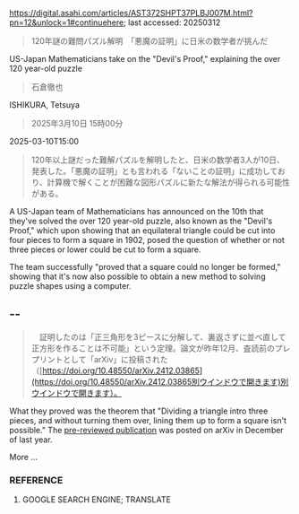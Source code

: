 https://digital.asahi.com/articles/AST372SHPT37PLBJ007M.html?pn=12&unlock=1#continuehere; last accessed: 20250312

> 120年謎の難問パズル解明　「悪魔の証明」に日米の数学者が挑んだ

US-Japan Mathematicians take on the "Devil's Proof," explaining the over 120 year-old puzzle 

> 石倉徹也

ISHIKURA, Tetsuya

> 2025年3月10日 15時00分

2025-03-10T15:00

> 120年以上謎だった難解パズルを解明したと、日米の数学者3人が10日、発表した。「悪魔の証明」とも言われる「ないことの証明」に成功しており、計算機で解くことが困難な図形パズルに新たな解法が得られる可能性がある。

A US-Japan team of Mathematicians has announced on the 10th that they've solved the over 120 year-old puzzle, also known as the "Devil's Proof," which upon showing that an equilateral triangle could be cut into four pieces to form a square in 1902, posed the question of whether or not three pieces or lower could be cut to form a square.

The team successfully "proved that a square could no longer be formed," showing that it's now also possible to obtain a new method to solving puzzle shapes using a computer. 

## --

> 　証明したのは「正三角形を3ピースに分解して、裏返さずに並べ直して正方形を作ることは不可能」という定理。論文が昨年12月、査読前のプレプリントとして「arXiv」に投稿された（[https://doi.org/10.48550/arXiv.2412.03865](https://doi.org/10.48550/arXiv.2412.03865別ウインドウで開きます)別ウインドウで開きます）。

What they proved was the theorem that "Dividing a triangle intro three pieces, and without turning them over, lining them up to form a square isn't possible." The [pre-reviewed publication](https://doi.org/10.48550/arXiv.2412.03865別ウインドウで開きます) was posted on arXiv in December of last year.

More ...

### REFERENCE

1) GOOGLE SEARCH ENGINE; TRANSLATE